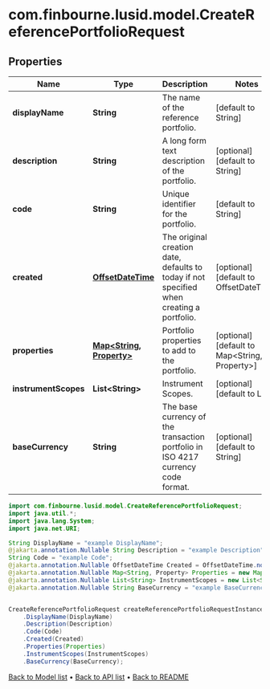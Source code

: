 # com.finbourne.lusid.model.CreateReferencePortfolioRequest

## Properties

Name | Type | Description | Notes
------------ | ------------- | ------------- | -------------
**displayName** | **String** | The name of the reference portfolio. | [default to String]
**description** | **String** | A long form text description of the portfolio. | [optional] [default to String]
**code** | **String** | Unique identifier for the portfolio. | [default to String]
**created** | [**OffsetDateTime**](OffsetDateTime.md) | The original creation date, defaults to today if not specified when creating a portfolio. | [optional] [default to OffsetDateTime]
**properties** | [**Map&lt;String, Property&gt;**](Property.md) | Portfolio properties to add to the portfolio. | [optional] [default to Map<String, Property>]
**instrumentScopes** | **List&lt;String&gt;** | Instrument Scopes. | [optional] [default to List<String>]
**baseCurrency** | **String** | The base currency of the transaction portfolio in ISO 4217 currency code format. | [optional] [default to String]

```java
import com.finbourne.lusid.model.CreateReferencePortfolioRequest;
import java.util.*;
import java.lang.System;
import java.net.URI;

String DisplayName = "example DisplayName";
@jakarta.annotation.Nullable String Description = "example Description";
String Code = "example Code";
@jakarta.annotation.Nullable OffsetDateTime Created = OffsetDateTime.now();
@jakarta.annotation.Nullable Map<String, Property> Properties = new Map<String, Property>();
@jakarta.annotation.Nullable List<String> InstrumentScopes = new List<String>();
@jakarta.annotation.Nullable String BaseCurrency = "example BaseCurrency";


CreateReferencePortfolioRequest createReferencePortfolioRequestInstance = new CreateReferencePortfolioRequest()
    .DisplayName(DisplayName)
    .Description(Description)
    .Code(Code)
    .Created(Created)
    .Properties(Properties)
    .InstrumentScopes(InstrumentScopes)
    .BaseCurrency(BaseCurrency);
```


[Back to Model list](../README.md#documentation-for-models) &#8226; [Back to API list](../README.md#documentation-for-api-endpoints) &#8226; [Back to README](../README.md)
